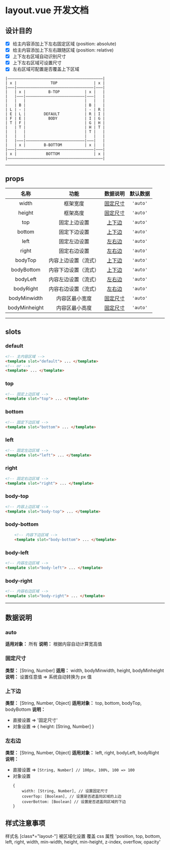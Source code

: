 # layout.vue 开发文档

## 设计目的
- [x] 给主内容添加上下左右固定区域 (position: absolute)
- [x] 给主内容添加上下左右跟随区域 (position: relative)
- [x] 上下左右区域自动识别尺寸
- [x] 上下左右区域可设置尺寸
- [x] 左右区域可配置是否覆盖上下区域
```
|——————————————————————————————————————————|
| x |               TOP                | x |
|———|——————————————————————————————————|———|
|   | x |          B-TOP           | x |   |
|   |———|——————————————————————————|———|   |
|   |   |                          |   |   |
|   | B |                          | B |   |
| L | - |                          | - | R |
| E | L |        DEFAULT           | R | I |
| F | E |          BODY            | I | G |
| T | F |                          | G | H |
|   | T |                          | H | T |
|   |   |                          | T |   |
|   |   |                          |   |   |
|   |———|——————————————————————————|———|   |
|   | x |        B-BOTTOM          | x |   |
|———|——————————————————————————————————|———|
| x |             BOTTOM               | x |
|——————————————————————————————————————————|
```

----
## props
| 名称 | 功能 | 数据说明 | 默认数据 |
| :--: | :--: | :--: | :--: |
| width | 框架宽度 | [固定尺寸](#固定尺寸) | `'auto'` |
| height | 框架高度 | [固定尺寸](#固定尺寸) | `'auto'` |
| top | 固定上边设置 | [上下边](#上下边) | `'auto'` |
| bottom | 固定下边设置 | [上下边](#上下边) | `'auto'` |
| left | 固定左边设置 | [左右边](#左右边) | `'auto'` |
| right | 固定右边设置 | [左右边](#左右边) | `'auto'` |
| bodyTop | 内容上边设置（流式） | [上下边](#上下边) | `'auto'` |
| bodyBottom | 内容下边设置（流式） | [上下边](#上下边) | `'auto'` |
| bodyLeft | 内容左边设置（流式） | [左右边](#左右边) | `'auto'` |
| bodyRight | 内容右边设置（流式） | [左右边](#左右边) | `'auto'` |
| bodyMinwidth | 内容区最小宽度 | [固定尺寸](#固定尺寸) | `'auto'` |
| bodyMinheight | 内容区最小高度 | [固定尺寸](#固定尺寸) | `'auto'` |

----
## slots
### default
```html
<!-- 主内容区域 -->
<template slot="default"> ... </template>
<!-- or -->
<template> ... </template>
```
### top
```html
<!-- 固定上边区域 -->
<template slot="top"> ... </template>
```
### bottom
```html
<!-- 固定下边区域 -->
<template slot="bottom"> ... </template>
```
### left
```html
<!-- 固定左边区域 -->
<template slot="left"> ... </template>
```
### right
```html
<!-- 固定右边区域 -->
<template slot="right"> ... </template>
```
### body-top
```html
<!-- 内容上边区域 -->
<template slot="body-top"> ... </template>
```
### body-bottom
```html
    <!-- 内容下边区域 -->
    <template slot="body-bottom"> ... </template>
```
### body-left
```html
<!-- 内容左边区域 -->
<template slot="body-left"> ... </template>
```
### body-right
```html
<!-- 内容右边区域 -->
<template slot="body-right"> ... </template>
```

----
## 数据说明
### auto
**适用对象：** 所有
**说明：** 根据内容自动计算宽高值

### 固定尺寸
**类型：** [String, Number]
**适用：** width, bodyMinwidth, height, bodyMinheight
**说明：** 设置任意值 => 系统自动转换为 px 值


### 上下边
**类型：** [String, Number, Object]
**适用对象：** top, bottom, bodyTop, bodyBottom
**说明：**
- 直接设置 => '固定尺寸'
- 对象设置 => { height: [String, Number] }

### 左右边
**类型：** [String, Number, Object]
**适用对象：** left, right, bodyLeft, bodyRight
**说明：**
- 直接设置 => ```[String, Number] // 100px, 100%, 100 => 100```
- 对象设置
    ```
    {
        width: [String, Number], // 设置固定尺寸
        coverTop: [Boolean], // 设置是否遮盖同区域的上边
        coverBottom: [Boolean] // 设置是否遮盖同区域的下边
    }
    ```

## 样式注意事项
样式名 [class*="layout-"] 被区域化设置
覆盖 css 属性 'position, top, bottom, left, right, width, min-width, height, min-height, z-index, overflow, opacity'
